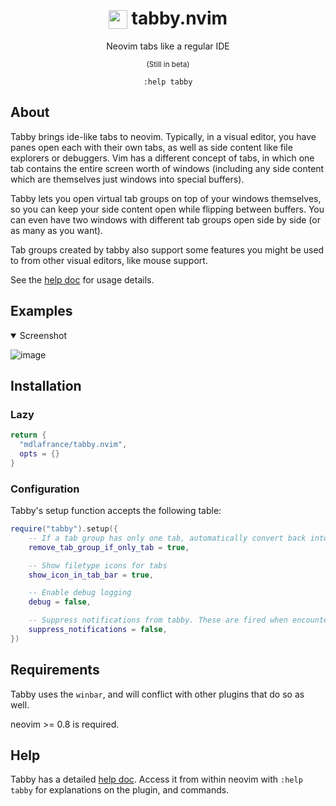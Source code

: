 <h1 align=center>
  <img src="https://github.com/user-attachments/assets/e5005f94-1c42-4bc3-97a9-6d57ef77b710" width="30" height="30" style="vertical-align: bottom" />
 tabby.nvim
</h1>

<p align="center" size=10>
  Neovim tabs like a regular IDE 
</p>

<p align="center">
    <sup>(Still in beta)</sup> <!-- x-release-please-version -->
</p>

<p align="center">
    <code>:help tabby</code>
</p>

## About 
Tabby brings ide-like tabs to neovim. Typically, in a visual editor, you 
have panes open each with their own tabs, as well as side content like file
explorers or debuggers. Vim has a different concept of tabs, in which one tab
contains the entire screen worth of windows (including any side content which
are themselves just windows into special buffers).

Tabby lets you open virtual tab groups on top of your windows themselves, so
you can keep your side content open while flipping between buffers. You can even
have two windows with different tab groups open side by side (or as many as you want).

Tab groups created by tabby also support some features you might be used to 
from other visual editors, like mouse support. 

See the [help doc](./doc/tabby.nvim.txt) for usage details.

## Examples
<details open>
  <summary>
    Screenshot
  </summary>

![image](https://github.com/user-attachments/assets/3e173d90-90e6-4dbc-aaa3-57493248d2d7)

  
</details>

## Installation
### Lazy
```lua
return {
  "mdlafrance/tabby.nvim",
  opts = {}
}
```

### Configuration
Tabby's setup function accepts the following table:

```lua
require("tabby").setup({
    -- If a tab group has only one tab, automatically convert back into a regular buffer window
    remove_tab_group_if_only_tab = true,

    -- Show filetype icons for tabs
    show_icon_in_tab_bar = true,

    -- Enable debug logging
    debug = false,

    -- Suppress notifications from tabby. These are fired when encountering unexpected behavior
    suppress_notifications = false,
})
```

## Requirements
Tabby uses the `winbar`, and will conflict with other plugins that do so as well.

neovim >= 0.8 is required.

## Help
Tabby has a detailed [help doc](./doc/tabby.nvim.txt). Access it from within neovim with `:help tabby` for explanations on the plugin, and commands.
